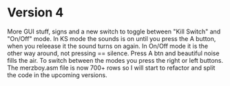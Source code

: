 # Version 4

More GUI stuff, signs and a new switch to toggle between "Kill Switch" and "On/Off" mode.
In KS mode the sounds is on until you press the A button, when you releease it the sound turns on again.
In On/Off mode it is the other way around, not pressing == silence. Press A btn and beautiful noise 
fills the air. 
To switch between the modes you press the right or left buttons.
The merzboy.asm file is now 700+ rows so I will start to refactor and split the code in the 
upcoming versions. 